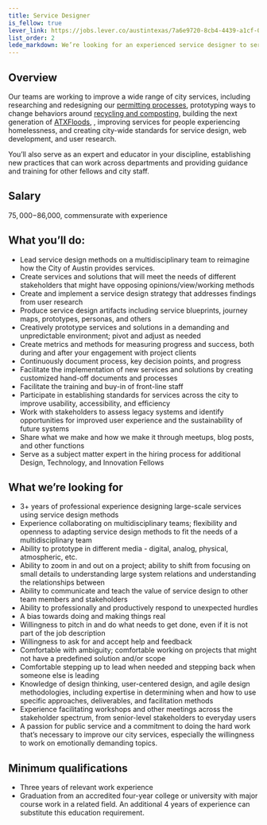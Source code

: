 ```yaml
---
title: Service Designer
is_fellow: true
lever_link: https://jobs.lever.co/austintexas/7a6e9720-8cb4-4439-a1cf-0d4dbf497189/apply
list_order: 2
lede_markdown: We’re looking for an experienced service designer to serve on multidisciplinary project teams with career civil servants, actively demonstrating the value of iterative development and user-centered design.
---
```


## Overview
Our teams are working to improve a wide range of city services, including researching and redesigning our [permitting processes](http://www.austintexas.gov/department/development-services), prototyping ways to change behaviors around [recycling and composting](http://www.austintexas.gov/department/austin-resource-recovery), building the next generation of [ATXFloods](https://www.atxfloods.com/), , improving services for people experiencing homelessness, and creating city-wide standards for service design, web development, and user research.		

You’ll also serve as an expert and educator in your discipline, establishing new practices that can work across departments and providing guidance and training for other fellows and city staff.		

## Salary		

$75,000-$86,000, commensurate with experience		

## What you’ll do:		

* Lead service design methods on a multidisciplinary team to reimagine how the City of Austin provides services.		
* Create services and solutions that will meet the needs of different stakeholders that might have opposing opinions/view/working methods		
* Create and implement a service design strategy that addresses findings from user research  		
* Produce service design artifacts including service blueprints, journey maps, prototypes, personas, and others		
* Creatively prototype services and solutions in a demanding and unpredictable environment; pivot and adjust as needed		
* Create metrics and methods for measuring progress and success, both during and after your engagement with project clients		
* Continuously document process, key decision points, and progress		
* Facilitate the implementation of new services and solutions by creating customized hand-off documents and processes  		
* Facilitate the training and buy-in of front-line staff  		
* Participate in establishing standards for services across the city to improve usability, accessibility, and efficiency		
* Work with stakeholders to assess legacy systems and identify opportunities for improved user experience and the sustainability of future systems		
* Share what we make and how we make it through meetups, blog posts, and other functions		
* Serve as a subject matter expert in the hiring process for additional Design, Technology, and Innovation Fellows		

## What we’re looking for		

* 3+ years of professional experience designing large-scale services using service design methods		
* Experience collaborating on multidisciplinary teams; flexibility and openness to adapting service design methods to fit the needs of a multidisciplinary team		
* Ability to prototype in different media - digital, analog, physical, atmospheric, etc.		
* Ability to zoom in and out on a project; ability to shift from focusing on small details to understanding large system relations and understanding the relationships between		
* Ability to communicate and teach the value of service design to other team members and stakeholders		
* Ability to professionally and productively respond to unexpected hurdles		
* A bias towards doing and making things real  		
* Willingness to pitch in and do what needs to get done, even if it is not part of the job description  		
* Willingness to ask for and accept help and feedback		
* Comfortable with ambiguity; comfortable working on projects that might not have a predefined solution and/or scope		
* Comfortable stepping up to lead when needed and stepping back when someone else is leading		
* Knowledge of design thinking, user-centered design, and agile design methodologies, including expertise in determining when and how to use specific approaches, deliverables, and facilitation methods		
* Experience facilitating workshops and other meetings across the stakeholder spectrum, from senior-level stakeholders to everyday users		
* A passion for public service and a commitment to doing the hard work that’s necessary to improve our city services, especially the willingness to work on emotionally demanding topics.		

## Minimum qualifications		

* Three years of relevant work experience		
* Graduation from an accredited four-year college or university with major course work in a related field. An additional 4 years of experience can substitute this education requirement.
